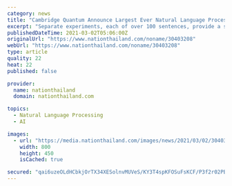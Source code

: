 ```yaml
---
category: news
title: "Cambridge Quantum Announce Largest Ever Natural Language Processing Implementation on a Quantum Computer"
excerpt: "Separate experiments, each of over 100 sentences, provide a strong proof of concept that Quantum Natural Language Processing is within reach"
publishedDateTime: 2021-03-02T05:06:00Z
originalUrl: "https://www.nationthailand.com/noname/30403208"
webUrl: "https://www.nationthailand.com/noname/30403208"
type: article
quality: 22
heat: 22
published: false

provider:
  name: nationthailand
  domain: nationthailand.com

topics:
  - Natural Language Processing
  - AI

images:
  - url: "https://media.nationthailand.com/images/news/2021/03/02/30403208/800_99fc5e43ea77e2e.jpg?v=1614663717"
    width: 800
    height: 450
    isCached: true

secured: "qai6uzeOLdHCbkjOrTX34XESolnvMUVeS/KY3T4spKFOSuFsKCF/P3f2r02PBVB/7JXJQvYbMQyBrlw2kOzmW5CUTZqloSXLtQWX4VDWn1kjRlkdIwwGxRFOZ2A4bEYIm5gqusukq3597iE1LcP/P8Fo5MQ4rbgyxvR2MoP2oM+bzr2/dO3idrsggLzEfJenIlD2gaLGGqYMduv8560RWDKxaU3A21LXHoMX6qmvmMPyxsHWYDl/G9c7wbcyiqPQm/TVDAxipbnzY8QVznUrJevx06GAxtoRfM36RstgXjGFiIlqIyba5ullgkBRhML7Gg/h8uew1jD2e9dq4pKrNYRkJNGpR7AALRciJ93MK00=;sPgp+tGjyb2qPrJsSR/inQ=="
---
```


